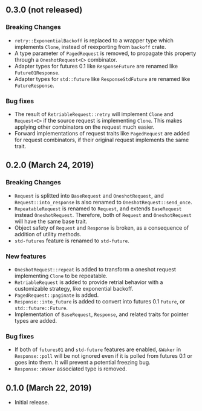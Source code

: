 0.3.0 (not released)
--------------------

### Breaking Changes

 - `retry::ExponentialBackoff` is replaced to a wrapper type which implements
   `Clone`, instead of reexporting from `backoff` crate.
 - A type parameter of `PagedRequest` is removed, to propagate this property
   through a `OneshotRequest<C>` combinator.
 - Adapter types for futures 0.1 like `ResponseFuture` are renamed like
   `Future01Response`.
 - Adapter types for `std::future` like `ResponseStdFuture` are renamed like
   `FutureResponse`.

### Bug fixes

 - The result of `RetriableRequest::retry` will implement `Clone` and
   `Request<C>` if the source request is implementing `Clone`. This makes
   applying other combinators on the request much easier.
 - Forward implementations of request traits like `PagedRequest` are added for
   request combinators, if their original request implements the same trait.

0.2.0 (March 24, 2019)
--------------------

### Breaking Changes

 - `Request` is splitted into `BaseRequest` and `OneshotRequest`, and
   `Request::into_response` is also renamed to `OneshotRequest::send_once`.
 - `RepeatableRequest` is renamed to `Request`, and extends `BaseRequest`
   instead `OneshotRequest`. Therefore, both of `Request` and `OneshotRequest`
   will have the same base trait.
 - Object safety of `Request` and `Response` is broken, as a consequence of
   addition of utility methods.
 - `std-futures` feature is renamed to `std-future`.

### New features

 - `OneshotRequest::repeat` is added to transform a oneshot request
   implementing `Clone` to be repeatable.
 - `RetriableRequest` is added to provide retrial behavior with a customizable
   strategy, like exponential backoff.
 - `PagedRequest::paginate` is added.
 - `Response::into_future` is added to convert into futures 0.1 `Future`, or
   `std::future::Future`.
 - Implementation of `BaseRequest`, `Response`, and related traits for pointer
   types are added.

### Bug fixes

 - If both of `futures01` and `std-future` features are enabled, `&Waker` in
   `Response::poll` will be not ignored even if it is polled from futures 0.1
   or goes into them. It will prevent a potential freezing bug.
 - `Response::Waker` associated type is removed.

0.1.0 (March 22, 2019)
----------------------

 - Initial release.
